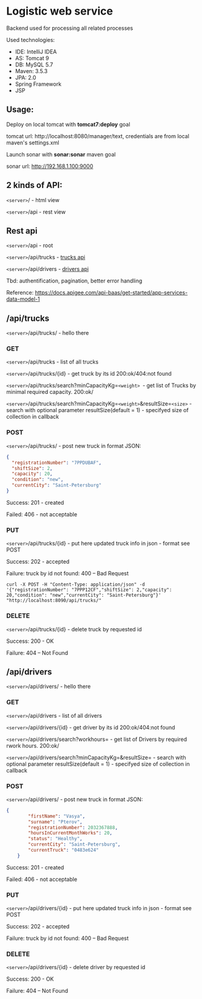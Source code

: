 # Logistic web service

Backend used for processing all related processes

Used technologies:

- IDE: IntelliJ IDEA
- AS: Tomcat 9
- DB: MySQL 5.7
- Maven: 3.5.3
- JPA: 2.0
- Spring Framework
- JSP

## Usage:
Deploy on local tomcat with __tomcat7:deploy__ goal

tomcat url: http://localhost:8080/manager/text, credentials are from local maven's settings.xml

Launch sonar with __sonar:sonar__ maven goal

sonar url: http://192.168.1.100:9000

## 2 kinds of API:

`<server>`/ - html view

`<server>`/api - rest view







## Rest api

`<server>`/api - root

`<server>`/api/trucks - [trucks api](#apitrucks)

`<server>`/api/drivers - [drivers api](#apidrivers)

Tbd: authentification, pagination, better error handling

Reference: https://docs.apigee.com/api-baas/get-started/app-services-data-model-1



## /api/trucks

`<server>`/api/trucks/ - hello there

### GET

`<server>`/api/trucks - list of all trucks

`<server>`/api/trucks/{id} - get truck by its id 200:ok/404:not found

`<server>`/api/trucks/search?minCapacityKg=`<weight> `- get list of Trucks by minimal required capacity. 200:ok/

`<server>`/api/trucks/search?minCapacityKg=`<weight>`&resultSize=`<size>` - search with optional parameter resultSize(default = 1) - specifyed size of collection in callback



### POST 

`<server>`/api/trucks/ - post new truck in format JSON:

```json
{
  "registrationNumber": "7PPDUBAF",
  "shiftSize": 2,
  "capacity": 20,
  "condition": "new",
  "currentCity": "Saint-Petersburg"
}
```

Success: 201 - created

Failed: 406 - not acceptable



### PUT

`<server>`/api/trucks/{id} - put here updated truck info in json - format see POST

Success: 202 - accepted

Failure: truck by id not found: 400 – Bad Request



```Curl
curl -X POST -H "Content-Type: application/json" -d '{"registrationNumber": "7PPP12CF","shiftSize": 2,"capacity": 20,"condition": "new","currentCity": "Saint-Petersburg"}' "http://localhost:8090/api/trucks/" 
```




### DELETE

`<server>`/api/trucks/{id} - delete truck by requested id

Success: 200 - OK

Failure: 404 – Not Found



## /api/drivers

`<server>`/api/drivers/ - hello there

### GET

`<server>`/api/drivers - list of all drivers

`<server>`/api/drivers/{id} - get driver by its id 200:ok/404:not found

`<server>`/api/drivers/search?workhours=<weight> - get list of Drivers by required rwork hours. 200:ok/

`<server>`/api/drivers/search?minCapacityKg=<weight>&resultSize=<size> - search with optional parameter resultSize(default = 1) - specifyed size of collection in callback



### POST

`<server>`/api/drivers/ - post new truck in format JSON:

```json
{
        "firstName": "Vasya",
        "surname": "Pterov",
        "registrationNumber": 2032367888,
        "hoursInCurrentMonthWorks": 20,
        "status": "Healthy",
        "currentCity": "Saint-Petersburg",
        "currentTruck": "0483e624"
    }
```

Success: 201 - created

Failed: 406 - not acceptable



### PUT

`<server>`/api/drivers/{id} - put here updated truck info in json - format see POST

Success: 202 - accepted

Failure: truck by id not found: 400 – Bad Request



### DELETE

`<server>`/api/drivers/{id} - delete driver by requested id

Success: 200 - OK

Failure: 404 – Not Found





